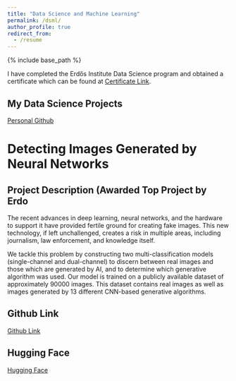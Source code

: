 ```yaml
---
title: "Data Science and Machine Learning"
permalink: /dsml/
author_profile: true
redirect_from:
  - /resume
---
```


{% include base_path %}

I have completed the Erdős Institute Data Science program and obtained a certificate which can be found at <a href="https://www.erdosinstitute.org/certificates/fall-2023/data-science-boot-camp/hasan-saad">Certificate Link</a>.

My Data Science Projects
----
<a href="https://github.com/HasanSaad2">Personal Github</a>

Detecting Images Generated by Neural Networks
=====


Project Description (Awarded Top Project by Erdo
----
The recent advances in deep learning, neural networks, and the hardware to support it have provided fertile ground for creating fake images. This new technology, if left unchallenged, creates a risk in multiple areas, including journalism, law enforcement, and knowledge itself. 	

We tackle this problem by constructing two multi-classification models (single-channel and dual-channel) to discern between real images and those which are generated by AI, and to determine which generative algorithm was used. Our model is trained on a publicly available dataset of approximately 90000 images. This dataset contains real images as well as images generated by 13 different CNN-based generative algorithms.

Github Link
----
<a href="https://github.com/Alina-Beaini/AIvsReal">Github Link</a>

Hugging Face
----
<a href="https://huggingface.co/spaces/AlinaBeaini/AIvsReal">Hugging Face</a>